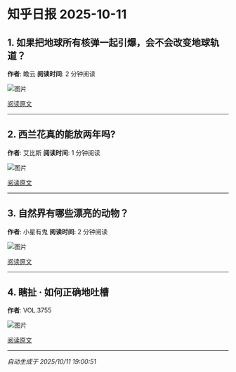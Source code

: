 # 知乎日报 2025-10-11

## 1. 如果把地球所有核弹一起引爆，会不会改变地球轨道？
**作者**: 瞻云
**阅读时间**: 2 分钟阅读

![图片](https://picx.zhimg.com/v2-b95fc79e07d1d998795b4b14a5c1f3b2.jpg?source=8673f162)

[阅读原文](https://daily.zhihu.com/story/9784532)

---

## 2. 西兰花真的能放两年吗?
**作者**: 艾比斯
**阅读时间**: 1 分钟阅读

![图片](https://pica.zhimg.com/v2-380f3f85cf57d17fbde00731bd9321cb.jpg?source=8673f162)

[阅读原文](https://daily.zhihu.com/story/9784539)

---

## 3. 自然界有哪些漂亮的动物？
**作者**: 小星有鬼
**阅读时间**: 2 分钟阅读

![图片](https://picx.zhimg.com/v2-8aab21fcb0ea74bab36729dcd00bb075.jpg?source=8673f162)

[阅读原文](https://daily.zhihu.com/story/9784547)

---

## 4. 瞎扯 · 如何正确地吐槽
**作者**: VOL.3755

![图片](https://picx.zhimg.com/v2-8732fd7724c0e08558f70e1438aa798f.jpg?source=8673f162)

[阅读原文](https://daily.zhihu.com/story/9784553)

---

*自动生成于 2025/10/11 19:00:51*